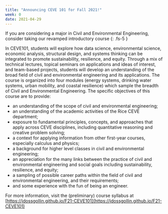 ```yaml
---
title: "Announcing CEVE 101 for Fall 2021!"
week: 0
date: 2021-04-29
---
```


If you are considering a major in Civil and Environmental Engineering, consider taking our revamped introductory course
{: .fs-5 }

In CEVE101, students will explore how data science, environmental science, economic analysis, structural design, and systems thinking can be integrated to promote sustainability, resilience, and equity.
Through a mix of technical lectures, topical seminars on applications and ideas of interest, and team-based projects, students will develop an understanding of the broad field of civil and environmental engineering and its applications.
The course is organized into four modules (energy systems, drinking water systems, urban mobility, and coastal resilience) which sample the breadth of Civil and Environmental Engineering.
The specific objectives of this course are to provide:  

- an understanding of the scope of civil and environmental engineering;
- an understanding of the academic activities of the Rice CEVE department;
- exposure to fundamental principles, concepts, and approaches that apply across CEVE disciplines, including quantitative reasoning and creative problem solving;
- a context for applying information from other first-year courses, especially calculus and physics;
- a background for higher level classes in civil and environmental engineering;
- an appreciation for the many links between the practice of civil and environmental engineering and social goals including sustainability, resilience, and equity;
- a sampling of possible career paths within the field of civil and environmental engineering, and their requirements;
- and some experience with the fun of being an engineer.

For more information, visit the (preliminary) course syllabus at [https://jdossgollin.github.io/F21-CEVE101](https://jdossgollin.github.io/F21-CEVE101)
